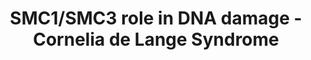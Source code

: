 ---
annotations:
- id: DOID:11725
  parent: genetic disease
  type: Disease Ontology
  value: Cornelia de Lange syndrome
authors:
- IrkilmezA
- Eweitz
description: Role of cohesin subunits SMC1 and SMC3 during DNA damage response.
last-edited: 2021-06-27
organisms:
- Homo sapiens
redirect_from:
- /index.php/Pathway:WP5118
- /instance/WP5118
revision: null
schema-jsonld:
- '@context': https://schema.org/
  '@id': https://wikipathways.github.io/pathways/WP5118.html
  '@type': Dataset
  creator:
    '@type': Organization
    name: WikiPathways
  description: Role of cohesin subunits SMC1 and SMC3 during DNA damage response.
  keywords:
  - ATM
  - BRCA1
  - MDC1
  - MRE11
  - NBN
  - PAXIP1
  - RAD18
  - RAD21
  - RAD50
  - SMC1A
  - SMC3
  license: CC0
  name: SMC1/SMC3 role in DNA damage - Cornelia de Lange Syndrome
seo: CreativeWork
title: SMC1/SMC3 role in DNA damage - Cornelia de Lange Syndrome
wpid: WP5118
---